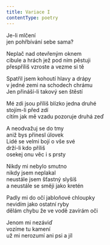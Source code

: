 ```yaml
---
title: Variace I
contentType: poetry
---
```


Je-li mlčení  
jen pohřbívání sebe sama?

Neplač nad otevřeným oknem  
cibule a hrách jež pod ním pěstuji  
přespříliš vzroste a vezme si tě

Spatřil jsem kohoutí hlavy a drápy  
v jedné zemi na schodech chrámu  
Jen přináší-li takový sen štěstí

Mé zdi jsou příliš blízko jedna druhé  
stojím-li před zdí  
cítím jak mě vzadu pozoruje druhá zeď

A neodvažuj se do tmy  
aniž bys přinesl úlovek  
Lidé se velmi bojí o vše své  
drží-li kdo příliš  
osekej onu věc i s prsty

Nikdy mi nebylo smutno  
nikdy jsem neplakal  
neustále jsem šťastný slyšíš  
a neustále se směji jako kretén

Padly mi do očí jabloňové chloupky  
nevidím jako ostatní ryby  
dělám chybu že ve vodě zavírám oči

Jenom mi nezáviď  
vozíme tu kamení  
už mi nerozumí ani psi a jíl
